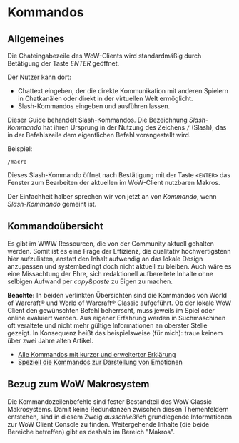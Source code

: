 # Kommandos 

## Allgemeines

Die Chateingabezeile des WoW-Clients wird standardmäßig durch Betätigung der Taste *ENTER* geöffnet.

Der Nutzer kann dort:

* Chattext eingeben, der die direkte Kommunikation mit anderen Spielern in Chatkanälen oder direkt in der virtuellen Welt ermöglicht.
* Slash-Kommandos eingeben und ausführen lassen.

Dieser Guide behandelt Slash-Kommandos.
Die Bezeichnung *Slash-Kommando* hat ihren Ursprung in der Nutzung des Zeichens `/` (Slash),
das in der Befehlszeile dem eigentlichen Befehl vorangestellt wird.

Beispiel:
```
/macro
```

Dieses Slash-Kommando öffnet nach Bestätigung mit der Taste `<ENTER>`
das Fenster zum Bearbeiten der aktuellen im WoW-Client nutzbaren Makros.

Der Einfachheit halber sprechen wir von jetzt an von *Kommando*, wenn *Slash-Kommando* gemeint ist.

## Kommandoübersicht

Es gibt im WWW Ressourcen,
die von der Community aktuell gehalten werden.
Somit ist es eine Frage der Effizienz,
die qualitativ hochwertigstenn hier aufzulisten,
anstatt den Inhalt aufwendig an das lokale Design anzupassen
und systembedingt doch nicht aktuell zu bleiben.
Auch wäre es eine Missachtung der Ehre,
sich redaktionell aufbereitete Inhalte
ohne selbigen Aufwand per _copy&paste_ zu Eigen zu machen.

**Beachte:**
In beiden verlinkten Übersichten
sind die Kommandos von World of Warcraft® und World of Warcraft® Classic aufgeführt.
Ob der lokale WoW Client den gewünschten Befehl beherrscht,
muss jeweils im Spiel oder online evaluiert werden.
Aus eigener Erfahrung werden in Suchmaschinen
oft veraltete und nicht mehr gültige Informationen
an oberster Stelle gezeigt.
In Konsequenz heißt das beispielsweise (für mich):
traue keinem über zwei Jahre alten Artikel.

* [Alle Kommandos mit kurzer und erweiterter Erklärung](https://wow.gamepedia.com/Macro_commands)
* [Speziell die Kommandos zur Darstellung von Emotionen](https://wow.gamepedia.com/List_of_emotes)

## Bezug zum WoW Makrosystem

Die Kommandozeilenbefehle sind fester Bestandteil des WoW Classic Makrosystems.
Damit keine Redundanzen zwischen diesen Themenfeldern entstehen,
sind in diesem Zweig
_ausschließlich_ grundlegende Informationen
zur WoW Client Console zu finden.
Weitergehende Inhalte
(die beide Bereiche betreffen)
gibt es deshalb im Bereich "Makros".
